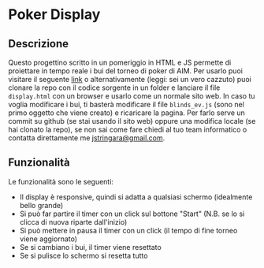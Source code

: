 # Poker Display

## Descrizione
Questo progettino scritto in un pomeriggio in HTML e JS permette di proiettare in tempo reale i bui del torneo di poker di AIM.
Per usarlo puoi visitare il seguente [link](https://aim-mate.github.io/AIM-poker-display/) o alternativamente (leggi: sei un vero cazzuto) puoi clonare la repo con il codice sorgente in un folder e lanciare il file `display.html` con un browser e usarlo come un normale sito web.
In caso tu voglia modificare i bui, ti basterà modificare il file `blinds_ev.js` (sono nel primo oggetto che viene creato) e ricaricare la pagina. Per farlo serve un commit su github (se stai usando il sito web) oppure una modifica locale (se hai clonato la repo), se non sai come fare chiedi al tuo team informatico o contatta direttamente me [jstringara@gmail.com](jstringara@gmail.com).

## Funzionalità
Le funzionalità sono le seguenti:

* Il display è responsive, quindi si adatta a qualsiasi schermo (idealmente bello grande)
* Si può far partire il timer con un click sul bottone "Start" (N.B. se lo si clicca di nuova riparte dall'inizio)
* Si può mettere in pausa il timer con un click (il tempo di fine torneo viene aggiornato)
* Se si cambiano i bui, il timer viene resettato
* Se si pulisce lo schermo si resetta tutto


